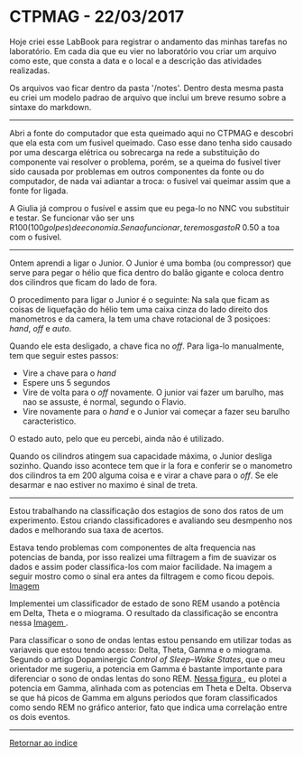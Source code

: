 # CTPMAG - 22/03/2017

Hoje criei esse LabBook para registrar o andamento das minhas tarefas no laboratório. Em cada dia que eu vier no laboratório vou criar um arquivo como este, que consta a data e o local e a descrição das atividades realizadas. 

Os arquivos vao ficar dentro da pasta '/notes'. Dentro desta mesma pasta eu criei um modelo padrao de arquivo que inclui um breve resumo sobre a sintaxe do markdown.

****

Abri a fonte do computador que esta queimado aqui no CTPMAG e descobri que ela esta com um fusivel queimado. Caso esse dano tenha sido causado por uma descarga elétrica ou sobrecarga na rede a substituição do componente vai resolver o problema, porém, se a queima do fusivel tiver sido causada por problemas em outros componentes da fonte ou do computador, de nada vai adiantar a troca: o fusivel vai queimar assim que a fonte for ligada.

A Giulia já comprou o fusível e assim que eu pega-lo no NNC vou substituir e testar. Se funcionar vão ser uns R$100 (100 golpes) de economia. Se nao funcionar, teremos gasto R$ 0.50 a toa com o fusivel.

****

Ontem aprendi a ligar o Junior. O Junior é uma bomba (ou compressor) que serve para pegar o hélio que fica dentro do balão gigante e coloca dentro dos cilindros que ficam do lado de fora.

O procedimento para ligar o Junior é o seguinte: Na sala que ficam as coisas de liquefação do hélio tem uma caixa cinza do lado direito dos manometros e da camera, la tem uma chave rotacional de 3 posiçoes: *hand*, *off* e *auto*.

Quando ele esta desligado, a chave fica no *off*. Para liga-lo manualmente, tem que seguir estes passos:

* Vire a chave para o *hand*
* Espere uns 5 segundos
* Vire de volta para o *off* novamente. O junior vai fazer um barulho, mas nao se assuste, é normal, segundo o Flavio.
* Vire novamente para o *hand* e o Junior vai começar a fazer seu barulho caracteristico.

 O estado auto, pelo que eu percebi, ainda não é utilizado. 

Quando os cilindros atingem sua capacidade máxima, o Junior desliga sozinho. Quando isso acontece tem que ir la fora e conferir se o manometro dos cilindros ta em 200 alguma coisa e e virar a chave para o *off*. Se ele desarmar e nao estiver no maximo é sinal de treta.

****

Estou trabalhando na classificação dos estagios de sono dos ratos de um experimento. Estou criando classificadores e avaliando seu desmpenho nos dados e melhorando sua taxa de acertos.

Estava tendo problemas com componentes de alta frequencia nas potencias de banda, por isso realizei uma filtragem a fim de suavizar os dados e assim poder classifica-los com maior facilidade. Na imagem a seguir mostro como o sinal era antes da filtragem e como ficou depois. [ Imagem ](Suavização.png "oi")

Implementei um classificador de estado de sono REM usando a potência em Delta, Theta e o miograma. O resultado da classificação se encontra nessa [ Imagem ](REM_MIO4.png "oi").

Para classificar o sono de ondas lentas estou pensando em utilizar todas as variaveis que estou tendo acesso: Delta, Theta, Gamma e o miograma. Segundo o artigo Dopaminergic *Control of Sleep–Wake States*, que o meu orientador me sugeriu, a potencia em Gamma é bastante importante para diferenciar o sono de ondas lentas do sono REM. [ Nessa figura ](gamma.png "oi"), eu plotei a potencia em Gamma, alinhada com as potencias em Theta e Delta. Observa se que há picos de Gamma em alguns periodos que foram classificados como sendo REM no gráfico anterior, fato que indica uma correlação entre os dois eventos.

****

[Retornar ao indice](https://github.com/vittorfp/Open-Lab-Book/blob/master/README.md "Oi")


